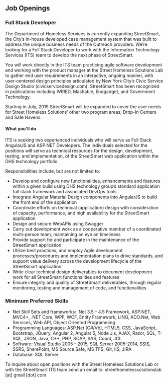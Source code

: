## Job Openings

### <a id="Full Stack Developer"></a>Full Stack Developer

The Department of Homeless Services is currently expanding StreetSmart, the City’s in-house developed case management system that was built to address the unique business needs of the Outreach providers. We’re looking for a Full Stack Developer to work with the Information Technology Services (ITS) team to develop the next phase of StreetSmart. 

You will work directly in the ITS team practicing agile software development and working with the product manager at the Street Homeless Solutions Lab to gather end user requirements in an interactive, ongoing manner, with user-centered design principles articulated by New York City’s Civic Service Design Studio (civicservicedesign.com). StreetSmart has been recognized in publications including WIRED, Mashable, Endgadget, and Government Technology.

Starting in July, 2019 StreetSmart will be expanded to cover the user needs for Street Homeless Solutions’ other two program areas, Drop-In Centers and Safe Havens.

#### What you'll do

ITS is seeking two experienced individuals who will serve as Full Stack AngularJS and ASP.NET Developers. The individuals selected for the positions will serve as technical resources for the design, development, testing, and implementation, of the StreetSmart web application within the DHS technology portfolio.

Responsibilities include, but are not limited to:

- Develop and configure new functionalities, enhancements and features within a given build using DHS technology group’s standard application full stack framework and associated DevOps tools
- Integrate Angular Material Design components into AngularJS to build the front end of the application
- Coordinate efforts on technical (application) design with consideration of capacity, performance, and high availability for the StreetSmart application
- Design and secure WebAPIs using Swagger
- Carry out development work as a cooperative member of a coordinated multi-person team, maintaining an eye on timeliness
- Provide support for and participate in the maintenance of the StreetSmart application
- Utilize best practices, and employ Agile development processes/procedures and implementation plans to drive standards, and support value delivery across the development lifecycle of the StreetSmart application
- Write clear technical design deliverables to document development work for all StreetSmart functionalities and features
- Ensure integrity and quality of StreetSmart deliverables, through regular monitoring, testing and management of code, and functionalities

### Minimum Preferred Skills

- Net Skill Sets and frameworks: .Net 3.5 – 4.5 Framework, ASP.NET, MVC4+, .NET Core, WPF, WCF, Entity Framework, LINQ, ADO.Net, Web Services, Web API, Object Oriented Programming
- Programming Languages: ASP.Net (C#/Vb), HTML5, CSS, JavaScript, Bootstrap, JQuery, Angular 2, Angular 5, Node J.s, AJAX, Razor, SQL, T-SQL, JSON, Java, C++, PHP, SOAP, SAS, Cobol, JCL
- Software: Visual Studio 2005 – 2015, SQL Server 2005-2014, SSIS, SSRS, SharePoint, MS Source Safe, MS TFS, Git, IIS, JIRA
- Database: SQL Server

To inquire about open positions with the Street Homeless Solutions Lab or with the StreetSmart ITS team send an email to: streethomelesssolutionslab [at] gmail [dot] com
